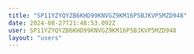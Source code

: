 ```yaml
---
title: "SP11YZYQYZB6KHD99KNVGZ9KM16P5BJKVP5MZD948"
date: 2024-08-27T21:48:53.092Z
user: SP11YZYQYZB6KHD99KNVGZ9KM16P5BJKVP5MZD948
layout: "users"
---
```

    